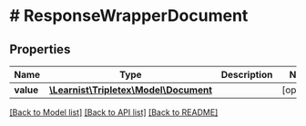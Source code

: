 # # ResponseWrapperDocument

## Properties

Name | Type | Description | Notes
------------ | ------------- | ------------- | -------------
**value** | [**\Learnist\Tripletex\Model\Document**](Document.md) |  | [optional]

[[Back to Model list]](../../README.md#models) [[Back to API list]](../../README.md#endpoints) [[Back to README]](../../README.md)
